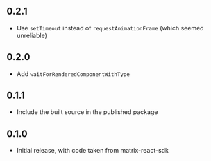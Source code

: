 ## 0.2.1

 - Use `setTimeout` instead of `requestAnimationFrame` (which seemed unreliable)

## 0.2.0

 - Add `waitForRenderedComponentWithType`

## 0.1.1

 - Include the built source in the published package

## 0.1.0

 - Initial release, with code taken from matrix-react-sdk
 